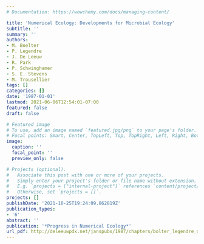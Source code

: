 ```yaml
---
# Documentation: https://wowchemy.com/docs/managing-content/

title: 'Numerical Ecology: Developments for Microbial Ecology'
subtitle: ''
summary: ''
authors:
- M. Boelter
- P. Legendre
- J. De Leeuw
- R. Park
- P. Schwinghamer
- S. E. Stevens
- M. Trousellier
tags: []
categories: []
date: '1987-01-01'
lastmod: 2021-06-06T12:54:01-07:00
featured: false
draft: false

# Featured image
# To use, add an image named `featured.jpg/png` to your page's folder.
# Focal points: Smart, Center, TopLeft, Top, TopRight, Left, Right, BottomLeft, Bottom, BottomRight.
image:
  caption: ''
  focal_point: ''
  preview_only: false

# Projects (optional).
#   Associate this post with one or more of your projects.
#   Simply enter your project's folder or file name without extension.
#   E.g. `projects = ["internal-project"]` references `content/project/deep-learning/index.md`.
#   Otherwise, set `projects = []`.
projects: []
publishDate: '2021-10-25T19:24:09.862819Z'
publication_types:
- '6'
abstract: ''
publication: '*Progress in Numerical Ecology*'
url_pdf: http://deleeuwpdx.net/janspubs/1987/chapters/bolter_legendre_deleeuw_park_swinghamer_stevens_troussellier_C_87d.pdf
---
```

